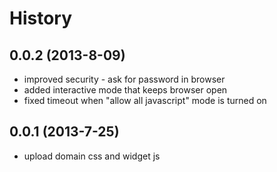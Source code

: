 History
=======

0.0.2 (2013-8-09)
-----------------

- improved security - ask for password in browser
- added interactive mode that keeps browser open
- fixed timeout when "allow all javascript" mode is turned on

0.0.1 (2013-7-25)
-----------------

- upload domain css and widget js
